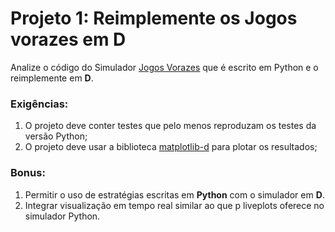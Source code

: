 # Projeto 1: Reimplemente os Jogos vorazes em D

Analize o código do Simulador [Jogos Vorazes](https://github.com/fccoelho/jogos_vorazes) que é escrito em Python e o 
reimplemente em **D**. 

### Exigências:

1. O projeto deve conter testes que pelo menos reproduzam os testes da versão Python;
1. O projeto deve usar a biblioteca [matplotlib-d](https://code.dlang.org/packages/matplotlib-d) para plotar os resultados;

### Bonus:
1. Permitir o uso de estratégias escritas em **Python** com o simulador em **D**.
2. Integrar visualização em tempo real similar ao que p liveplots oferece no simulador Python.
